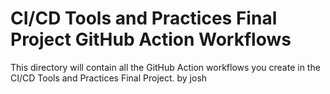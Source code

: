 # CI/CD Tools and Practices Final Project GitHub Action Workflows

This directory will contain all the GitHub Action workflows you create in the CI/CD Tools and Practices Final Project.
by josh